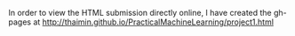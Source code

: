 In order to view the HTML submission directly online, I have created the gh-pages at 
http://thaimin.github.io/PracticalMachineLearning/project1.html

